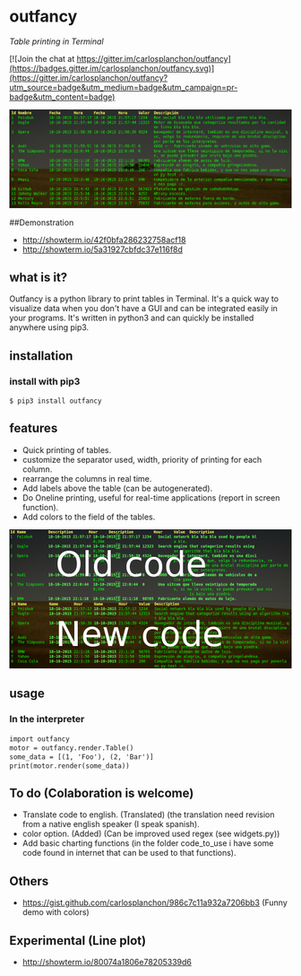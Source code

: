# outfancy

*Table printing in Terminal*

[![Join the chat at https://gitter.im/carlosplanchon/outfancy](https://badges.gitter.im/carlosplanchon/outfancy.svg)](https://gitter.im/carlosplanchon/outfancy?utm_source=badge&utm_medium=badge&utm_campaign=pr-badge&utm_content=badge)

<img src='examples/chart_auto.png'>

##Demonstration
- http://showterm.io/42f0bfa286232758acf18
- http://showterm.io/5a31927cbfdc37e116f8d

## what is it?
Outfancy is a python library to print tables in Terminal. It's a quick way to visualize data when you don't have a GUI and can be integrated easily in your programs. It's written in python3 and can quickly be installed anywhere using pip3.

## installation
### install with pip3
```
$ pip3 install outfancy
```

## features

- Quick printing of tables.
- customize the separator used, width, priority of printing for each column.
- rearrange the columns in real time.
- Add labels above the table (can be autogenerated).
- Do Oneline printing, useful for real-time applications (report in screen function).
- Add colors to the field of the tables.
<img src='examples/colors_supported.png'>


## usage
### In the interpreter
```
import outfancy
motor = outfancy.render.Table()
some_data = [(1, 'Foo'), (2, 'Bar')]
print(motor.render(some_data))
```

## To do (Colaboration is welcome)
- Translate code to english. (Translated) (the translation need revision from a native english speaker (I speak spanish).
- color option. (Added) (Can be improved used regex (see widgets.py))
- Add basic charting functions (in the folder code_to_use i have some code found in internet that can be used to that functions).

## Others
- https://gist.github.com/carlosplanchon/986c7c11a932a7206bb3 (Funny demo with colors)

## Experimental (Line plot)
- http://showterm.io/80074a1806e78205339d6

